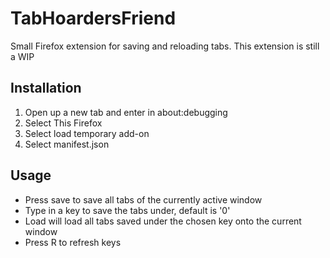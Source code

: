 # TabHoardersFriend
Small Firefox extension for saving and reloading tabs.
This extension is still a WIP
## Installation
1. Open up a new tab and enter in about:debugging
2. Select This Firefox
3. Select load temporary add-on
4. Select manifest.json
## Usage
- Press save to save all tabs of the currently active window
- Type in a key to save the tabs under, default is '0'
- Load will load all tabs saved under the chosen key onto the current window
- Press R to refresh keys
